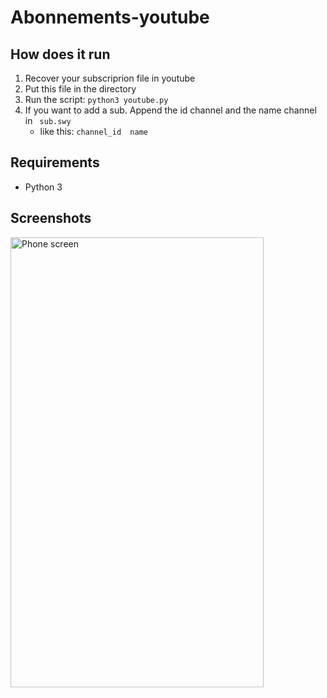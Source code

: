 # Abonnements-youtube

## How does it run
1. Recover your subscriprion file in youtube
2. Put this file in the directory
3. Run the script:
``` python3 youtube.py ```
4. If you want to add a sub. Append the id channel and the name channel in ` sub.swy`
    - like this: ```channel_id	name ```

## Requirements
- Python 3


## Screenshots
<p><img src="./screenshot/index.pnj" alt="Phone screen" width=405px height=720px></p>
